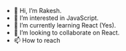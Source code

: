 - 👋 Hi, I’m Rakesh.
- 👀 I’m interested in JavaScript.
- 🌱 I’m currently learning React (Yes).
- 💞️ I’m looking to collaborate on React.
- 📫 How to reach

<!---
rakesh456/rakesh456 is a ✨ special ✨ repository because its `README.md` (this file) appears on your GitHub profile.
You can click the Preview link to take a look at your changes.
--->
